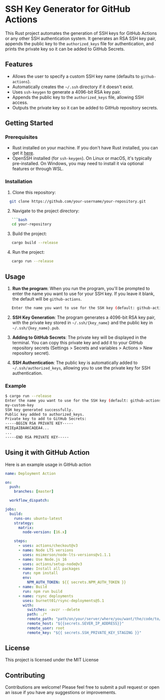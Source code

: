 # SSH Key Generator for GitHub Actions

This Rust project automates the generation of SSH keys for GitHub Actions or any other SSH authentication system. It generates an RSA SSH key pair, appends the public key to the `authorized_keys` file for authentication, and prints the private key so it can be added to GitHub Secrets.

## Features

- Allows the user to specify a custom SSH key name (defaults to `github-actions`).
- Automatically creates the `~/.ssh` directory if it doesn't exist.
- Uses `ssh-keygen` to generate a 4096-bit RSA key pair.
- Appends the public key to the `authorized_keys` file, allowing SSH access.
- Outputs the private key so it can be added to GitHub repository secrets.

## Getting Started

### Prerequisites

- Rust installed on your machine. If you don't have Rust installed, you can get it [here](https://www.rust-lang.org/tools/install).
- OpenSSH installed (for `ssh-keygen`). On Linux or macOS, it's typically pre-installed. On Windows, you may need to install it via optional features or through WSL.

### Installation

1. Clone this repository:

```bash
  git clone https://github.com/your-username/your-repository.git
```

2. Navigate to the project directory:

````bash
   ```bash
   cd your-repository
````

3. Build the project:

```bash
   cargo build --release
```

4. Run the project:

```bash
   cargo run --release
```

## Usage

1. **Run the program**:
   When you run the program, you'll be prompted to enter the name you want to use for your SSH key. If you leave it blank, the default will be `github-actions`.

```bash
   Enter the name you want to use for the SSH key (default: github-actions):
```

2. **SSH Key Generation**:
   The program generates a 4096-bit RSA key pair, with the private key stored in `~/.ssh/{key_name}` and the public key in `~/.ssh/{key_name}.pub`.

3. **Adding to GitHub Secrets**:
   The private key will be displayed in the terminal. You can copy this private key and add it to your GitHub repository secrets (Settings > Secrets and variables > Actions > New repository secret).

4. **SSH Authentication**:
   The public key is automatically added to `~/.ssh/authorized_keys`, allowing you to use the private key for SSH authentication.

### Example

```bash
$ cargo run --release
Enter the name you want to use for the SSH key (default: github-actions):
my-custom-key
SSH key generated successfully.
Public key added to authorized_keys.
Private key to add to GitHub Secrets:
-----BEGIN RSA PRIVATE KEY-----
MIIEpAIBAAKCAQEA4...
...
-----END RSA PRIVATE KEY-----
```

## Using it with GitHub Action

Here is an example usage in GitHub action

```yaml
name: Deployment Action

on:
  push:
    branches: [master]

  workflow_dispatch:

jobs:
  build:
    runs-on: ubuntu-latest
    strategy:
      matrix:
        node-version: [16.x]

    steps:
      - uses: actions/checkout@v3
      - name: Node LTS versions
        uses: msimerson/node-lts-versions@v1.1.1
      - name: Use Node.js 16
        uses: actions/setup-node@v3
      - name: Install all packages
        run: npm install
        env:
          NPM_AUTH_TOKEN: ${{ secrets.NPM_AUTH_TOKEN }}
      - name: Build
        run: npm run build
      - name: rsync deployments
        uses: burnett01/rsync-deployments@5.1
        with:
          switches: -avzr --delete
          path: ./*
          remote_path: "path/on/your/server/where/you/want/the/code/to/be/deployed/to"
          remote_host: "${{secrets.SEVER_IP_ADDRESS}}"
          remote_user: root
          remote_key: "${{ secrets.SSH_PRIVATE_KEY_STAGING }}"
```

## License

This project is licensed under the MIT License

## Contributing

Contributions are welcome! Please feel free to submit a pull request or open an issue if you have any suggestions or improvements.
